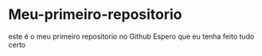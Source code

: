 # Meu-primeiro-repositorio
este é o meu primeiro repositorio no Github
Espero que eu tenha feito tudo certo
